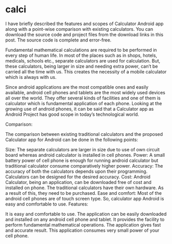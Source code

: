 # calci
 I have briefly described the features and scopes of Calculator Android app along with a point-wise comparison with existing calculators. You can download the source code and project files from the download links in this post. The source code is complete and error-free.

Fundamental mathematical calculations are required to be performed in every step of human life. In most of the places such as in shops, hotels, medicals, schools etc., separate calculators are used for calculation. But, these calculators, being larger in size and needing extra power, can’t be carried all the time with us. This creates the necessity of a mobile calculator which is always with us.

Since android applications are the most compatible ones and easily available, android cell phones and tablets are the most widely used devices all over the world. They offer several kinds of facilities and one of them is calculator which is fundamental application of each phone. Looking at the growing use of android phones, it can be said that a Calculator app as Android Project has good scope in today’s technological world.

Comparison:

The comparison between existing traditional calculators and the proposed Calculator app for Android can be done in the following points:

Size: The separate calculators are larger in size due to use of own circuit board whereas android calculator is installed in cell phones.
Power: A small battery power of cell phone is enough for running android calculator but traditional calculator consume comparatively higher power.
Accuracy: The accuracy of both the calculators depends upon their programming. Calculators can be designed for the desired accuracy.
Cost: Android Calculator, being an application, can be downloaded free of cost and installed on phone. The traditional calculators have their own hardware. As a result of this, they need to be purchased.
Ease and comfort: Most of the android cell phones are of touch screen type. So, calculator app Android is easy and comfortable to use.
Features:

It is easy and comfortable to use.
The application can be easily downloaded and installed on any android cell phone and tablet.
It provides the facility to perform fundamental mathematical operations.
The application gives fast and accurate result.
This application consumes very small power of your cell phone.
